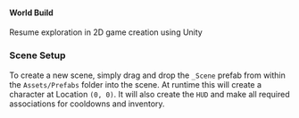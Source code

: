 #### World Build

Resume exploration in 2D game creation using Unity


### Scene Setup
To create a new scene, simply drag and drop the `_Scene` prefab from within the `Assets/Prefabs` folder into the scene. At runtime this will create a character at Location `(0, 0)`. It will also create the `HUD` and make all required associations for cooldowns and inventory.